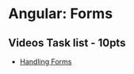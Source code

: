 # Angular: Forms

## Videos Task list - 10pts

- [Handling Forms](https://pro.academind.com/courses/765847/lectures/13902806)
